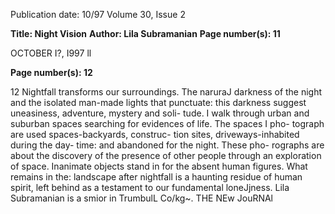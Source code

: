 Publication date: 10/97
Volume 30, Issue 2

**Title: Night Vision**
**Author: Lila Subramanian**
**Page number(s): 11**

OCTOBER I?, I997 
ll



**Page number(s): 12**

12 
Nightfall transforms our surroundings. The 
naruraJ darkness of the night and the isolated 
man-made lights that punctuate: this darkness 
suggest uneasiness, adventure, mystery and soli-
tude. I walk through urban and suburban spaces 
searching for evidences of life. The spaces I pho-
tograph are used spaces-backyards, construc-
tion sites, driveways-inhabited during the day-
time: and abandoned for the night. These pho-
rographs are about the discovery of the presence 
of other people through an exploration of space. 
Inanimate objects stand in for the absent human 
figures. What remains in the: landscape after 
nightfall is a haunting residue of human spirit, 
left behind as a testament to our fundamental 
loneJjness. 
Lila Subramanian is a smior in TrumbulL Co/kg~. 
THE NEw JouRNAl
